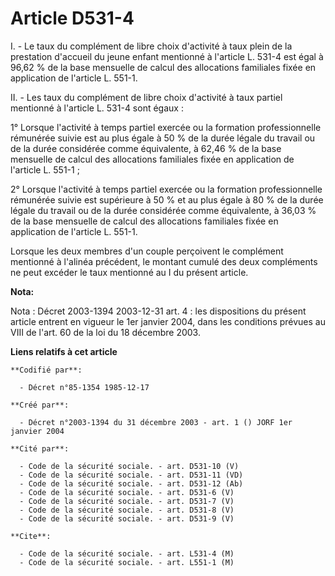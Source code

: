 # Article D531-4

I. - Le taux du complément de libre choix d'activité à taux plein de la prestation d'accueil du jeune enfant mentionné à
l'article L. 531-4 est égal à 96,62 % de la base mensuelle de calcul des allocations familiales fixée en application de
l'article L. 551-1.

II. - Les taux du complément de libre choix d'activité à taux partiel mentionné à l'article L. 531-4 sont égaux :

1° Lorsque l'activité à temps partiel exercée ou la formation professionnelle rémunérée suivie est au plus égale à 50 % de la
durée légale du travail ou de la durée considérée comme équivalente, à 62,46 % de la base mensuelle de calcul des allocations
familiales fixée en application de l'article L. 551-1 ;

2° Lorsque l'activité à temps partiel exercée ou la formation professionnelle rémunérée suivie est supérieure à 50 % et au
plus égale à 80 % de la durée légale du travail ou de la durée considérée comme équivalente, à 36,03 % de la base mensuelle
de calcul des allocations familiales fixée en application de l'article L. 551-1.

Lorsque les deux membres d'un couple perçoivent le complément mentionné à l'alinéa précédent, le montant cumulé des deux
compléments ne peut excéder le taux mentionné au I du présent article.

**Nota:**

Nota : Décret 2003-1394 2003-12-31 art. 4 : les dispositions du présent article entrent en vigueur le 1er janvier 2004, dans
les conditions prévues au VIII de l'art. 60 de la loi du 18 décembre 2003.

**Liens relatifs à cet article**

	**Codifié par**:

	  - Décret n°85-1354 1985-12-17

	**Créé par**:

	  - Décret n°2003-1394 du 31 décembre 2003 - art. 1 () JORF 1er janvier 2004

	**Cité par**:

	  - Code de la sécurité sociale. - art. D531-10 (V)
	  - Code de la sécurité sociale. - art. D531-11 (VD)
	  - Code de la sécurité sociale. - art. D531-12 (Ab)
	  - Code de la sécurité sociale. - art. D531-6 (V)
	  - Code de la sécurité sociale. - art. D531-7 (V)
	  - Code de la sécurité sociale. - art. D531-8 (V)
	  - Code de la sécurité sociale. - art. D531-9 (V)

	**Cite**:

	  - Code de la sécurité sociale. - art. L531-4 (M)
	  - Code de la sécurité sociale. - art. L551-1 (M)
